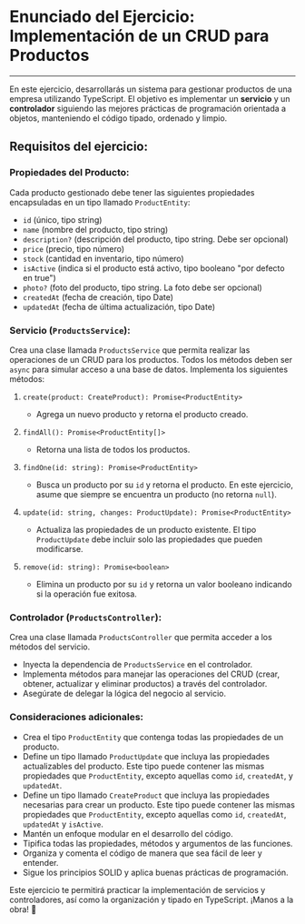 
# Enunciado del Ejercicio: Implementación de un CRUD para Productos
---

En este ejercicio, desarrollarás un sistema para gestionar productos de una empresa utilizando TypeScript. El objetivo es implementar un **servicio** y un **controlador** siguiendo las mejores prácticas de programación orientada a objetos, manteniendo el código tipado, ordenado y limpio.

## Requisitos del ejercicio:

### Propiedades del Producto:
Cada producto gestionado debe tener las siguientes propiedades encapsuladas en un tipo llamado `ProductEntity`:
- `id` (único, tipo string)
- `name` (nombre del producto, tipo string)
- `description?` (descripción del producto, tipo string. Debe ser opcional)
- `price` (precio, tipo número)
- `stock` (cantidad en inventario, tipo número)
- `isActive` (indica si el producto está activo, tipo booleano "por defecto en true")
- `photo?` (foto del producto, tipo string. La foto debe ser opcional)
- `createdAt` (fecha de creación, tipo Date)
- `updatedAt` (fecha de última actualización, tipo Date)

### Servicio (`ProductsService`):
Crea una clase llamada `ProductsService` que permita realizar las operaciones de un CRUD para los productos. Todos los métodos deben ser `async` para simular acceso a una base de datos. Implementa los siguientes métodos:

1. `create(product: CreateProduct): Promise<ProductEntity>`  
   - Agrega un nuevo producto y retorna el producto creado.

2. `findAll(): Promise<ProductEntity[]>`  
   - Retorna una lista de todos los productos.

3. `findOne(id: string): Promise<ProductEntity>`  
   - Busca un producto por su `id` y retorna el producto. En este ejercicio, asume que siempre se encuentra un producto (no retorna `null`).

4. `update(id: string, changes: ProductUpdate): Promise<ProductEntity>`  
   - Actualiza las propiedades de un producto existente. El tipo `ProductUpdate` debe incluir solo las propiedades que pueden modificarse.

5. `remove(id: string): Promise<boolean>`  
   - Elimina un producto por su `id` y retorna un valor booleano indicando si la operación fue exitosa.

### Controlador (`ProductsController`):
Crea una clase llamada `ProductsController` que permita acceder a los métodos del servicio.  
- Inyecta la dependencia de `ProductsService` en el controlador.  
- Implementa métodos para manejar las operaciones del CRUD (crear, obtener, actualizar y eliminar productos) a través del controlador.  
- Asegúrate de delegar la lógica del negocio al servicio.  

### Consideraciones adicionales:
- Crea el tipo `ProductEntity` que contenga todas las propiedades de un producto.
- Define un tipo llamado `ProductUpdate` que incluya las propiedades actualizables del producto. Este tipo puede contener las mismas propiedades que `ProductEntity`, excepto aquellas como `id`, `createdAt`, y `updatedAt`.
- Define un tipo llamado `CreateProduct` que incluya las propiedades necesarias para crear un producto. Este tipo puede contener las mismas propiedades que `ProductEntity`, excepto aquellas como `id`, `createdAt`, `updatedAt` y `isActive`.
- Mantén un enfoque modular en el desarrollo del código.
- Tipifica todas las propiedades, métodos y argumentos de las funciones.
- Organiza y comenta el código de manera que sea fácil de leer y entender.
- Sigue los principios SOLID y aplica buenas prácticas de programación.

Este ejercicio te permitirá practicar la implementación de servicios y controladores, así como la organización y tipado en TypeScript. ¡Manos a la obra! 🚀
